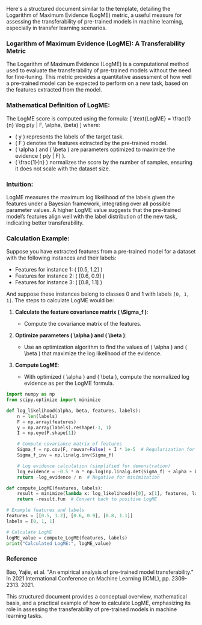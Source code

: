 Here's a structured document similar to the template, detailing the Logarithm of Maximum Evidence (LogME) metric, a useful measure for assessing the transferability of pre-trained models in machine learning, especially in transfer learning scenarios.

### Logarithm of Maximum Evidence (LogME): A Transferability Metric

The Logarithm of Maximum Evidence (LogME) is a computational method used to evaluate the transferability of pre-trained models without the need for fine-tuning. This metric provides a quantitative assessment of how well a pre-trained model can be expected to perform on a new task, based on the features extracted from the model.

### Mathematical Definition of LogME:
The LogME score is computed using the formula:
\[ \text{LogME} = \frac{1}{n} \log p(y | F, \alpha, \beta) \]
where:
- \( y \) represents the labels of the target task.
- \( F \) denotes the features extracted by the pre-trained model.
- \( \alpha \) and \( \beta \) are parameters optimized to maximize the evidence \( p(y | F) \).
- \( \frac{1}{n} \) normalizes the score by the number of samples, ensuring it does not scale with the dataset size.

### Intuition:
LogME measures the maximum log likelihood of the labels given the features under a Bayesian framework, integrating over all possible parameter values. A higher LogME value suggests that the pre-trained model’s features align well with the label distribution of the new task, indicating better transferability.

### Calculation Example:
Suppose you have extracted features from a pre-trained model for a dataset with the following instances and their labels:

- Features for instance 1: \( [0.5, 1.2] \)
- Features for instance 2: \( [0.6, 0.9] \)
- Features for instance 3: \( [0.8, 1.1] \)

And suppose these instances belong to classes 0 and 1 with labels `[0, 1, 1]`. The steps to calculate LogME would be:

1. **Calculate the feature covariance matrix \( \Sigma_f \)**:
   - Compute the covariance matrix of the features.

2. **Optimize parameters \( \alpha \) and \( \beta \)**:
   - Use an optimization algorithm to find the values of \( \alpha \) and \( \beta \) that maximize the log likelihood of the evidence.

3. **Compute LogME**:
   - With optimized \( \alpha \) and \( \beta \), compute the normalized log evidence as per the LogME formula.

```python
import numpy as np
from scipy.optimize import minimize

def log_likelihood(alpha, beta, features, labels):
    n = len(labels)
    F = np.array(features)
    y = np.array(labels).reshape(-1, 1)
    I = np.eye(F.shape[1])

    # Compute covariance matrix of features
    Sigma_f = np.cov(F, rowvar=False) + I * 1e-5  # Regularization for numerical stability
    Sigma_f_inv = np.linalg.inv(Sigma_f)

    # Log evidence calculation (simplified for demonstration)
    log_evidence = -0.5 * n * np.log(np.linalg.det(Sigma_f) + alpha + beta) + np.trace(Sigma_f_inv)
    return -log_evidence / n  # Negative for minimization

def compute_LogME(features, labels):
    result = minimize(lambda x: log_likelihood(x[0], x[1], features, labels), [1, 1], bounds=((1e-5, None), (1e-5, None)))
    return -result.fun  # Convert back to positive LogME

# Example features and labels
features = [[0.5, 1.2], [0.6, 0.9], [0.8, 1.1]]
labels = [0, 1, 1]

# Calculate LogME
logME_value = compute_LogME(features, labels)
print("Calculated LogME:", logME_value)
```

### Reference

Bao, Yajie, et al. "An empirical analysis of pre-trained model transferability." In 2021 International Conference on Machine Learning (ICML), pp. 2309-2313. 2021.

This structured document provides a conceptual overview, mathematical basis, and a practical example of how to calculate LogME, emphasizing its role in assessing the transferability of pre-trained models in machine learning tasks.